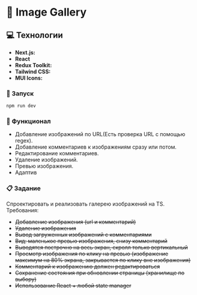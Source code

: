 # :art: Image Gallery

## :computer: Технологии

- **Next.js:** 
- **React**
- **Redux Toolkit:** 
- **Tailwind CSS:** 
- **MUI Icons:**

### :wrench: Запуск

```bash
npm run dev
```

### :hammer: Функционал

- Добавление изображений по URL(Есть проверка URL с помощью regex).
- Добавление комментариев к изображениям сразу или потом.
- Редактирование комментариев.
- Удаление изображений.
- Превью изображения.
- Адаптив

### :clipboard: Задание
Спроектировать и реализовать галерею изображений на TS.
Требования:
  - ~~Добавление изображения (url и комментарий)~~
  - ~~Удаление изображения~~
  - ~~Вывод загруженных изображений с комментариями~~
  - ~~Вид: маленькое превью изображения, снизу комментарий~~
  - ~~Выводятся построчно на весь экран, скролл только вертикальный~~
  - ~~Просмотр изображения по клику на превью (изображение максимум на 80% экрана, закрывается по клику вне изображения)~~
  - ~~Комментарий к изображению должен редактироваться~~
  - ~~Сохранение состояния при обновлении страницы (хранилище по выбору)~~
  - ~~Использование React + любой state manager~~
